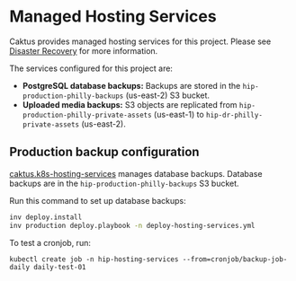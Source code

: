 # Managed Hosting Services

Caktus provides managed hosting services for this project. Please see [Disaster
Recovery](https://caktus.github.io/developer-documentation/reference/disaster-recovery/)
for more information.

The services configured for this project are:
* **PostgreSQL database backups:** Backups are stored in the `hip-production-philly-backups` (us-east-2) S3 bucket.
* **Uploaded media backups:** S3 objects are replicated from `hip-production-philly-private-assets` (us-east-1) to `hip-dr-philly-private-assets` (us-east-2). 

## Production backup configuration

[caktus.k8s-hosting-services](https://github.com/caktus/ansible-role-k8s-hosting-services)
manages database backups. Database backups are in the `hip-production-philly-backups` S3 bucket.

Run this command to set up database backups:

```sh
inv deploy.install
inv production deploy.playbook -n deploy-hosting-services.yml
```

To test a cronjob, run:

```
kubectl create job -n hip-hosting-services --from=cronjob/backup-job-daily daily-test-01
```